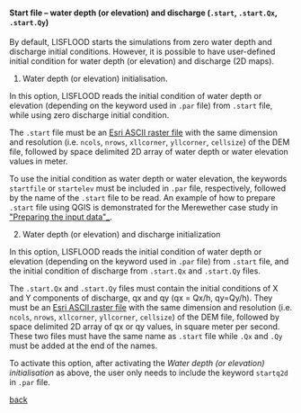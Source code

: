#### Start file – water depth (or elevation) and discharge (`.start`, `.start.Qx`, `.start.Qy`)

By default, LISFLOOD starts the simulations from zero water depth and discharge initial conditions. However, it is possible to have user-defined initial condition for water depth (or elevation) and discharge (2D maps). 

1. Water depth (or elevation) initialisation. 

In this option, LISFLOOD reads the initial condition of water depth or elevation (depending on the keyword used in `.par` file) from `.start` file, while using zero discharge initial condition. 

The `.start` file must be an [Esri ASCII raster file](https://desktop.arcgis.com/en/arcmap/10.3/manage-data/raster-and-images/esri-ascii-raster-format.htm) with the same dimension and resolution (i.e. `ncols`, `nrows`, `xllcorner`, `yllcorner`, `cellsize`) of the DEM file, followed by space delimited 2D array of water depth or water elevation values in meter. 
  
To use the initial condition as water depth or water elevation, the keywords `startfile` or `startelev` must be included in `.par` file, respectively, followed by the name of the `.start` file to be read. An example of how to prepare `.start` file using QGIS is demonstrated for the Merewether case study in ["Preparing the input data"_](/Merewether2.md). 

2. Water depth (or elevation) and discharge initialization

In this option, LISFLOOD reads the initial condition of water depth or elevation (depending on the keyword used in `.par` file) from `.start` file, and the initial condition of discharge from `.start.Qx` and `.start.Qy` files. 
   
 The `.start.Qx` and `.start.Qy` files must contain the initial conditions of X and Y components of discharge, qx and qy (qx = Qx/h, qy=Qy/h). They must be an [Esri ASCII raster file](https://desktop.arcgis.com/en/arcmap/10.3/manage-data/raster-and-images/esri-ascii-raster-format.htm) with the same dimension and resolution (i.e. `ncols`, `nrows`, `xllcorner`, `yllcorner`, `cellsize`) of the DEM file, followed by space delimited 2D array of qx or qy values, in square meter per second. These two files must have the same name as `.start` file while `.Qx` and `.Qy` must be added at the end of the names.
  
To activate this option, after activating the *Water depth (or elevation) initialisation* as above, the user only needs to include the keyword `startq2d` in `.par` file. 



[back](/Merewether1.md)
